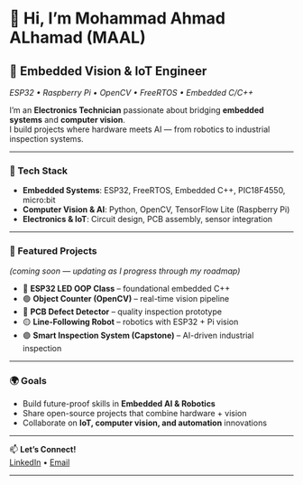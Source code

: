 # 👋 Hi, I’m Mohammad Ahmad ALhamad (MAAL)

## 🚀 Embedded Vision & IoT Engineer  
*ESP32 • Raspberry Pi • OpenCV • FreeRTOS • Embedded C/C++*

I’m an **Electronics Technician** passionate about bridging **embedded systems** and **computer vision**.  
I build projects where hardware meets AI — from robotics to industrial inspection systems.  

---

### 🔧 Tech Stack
- **Embedded Systems**: ESP32, FreeRTOS, Embedded C++, PIC18F4550, micro:bit  
- **Computer Vision & AI**: Python, OpenCV, TensorFlow Lite (Raspberry Pi)  
- **Electronics & IoT**: Circuit design, PCB assembly, sensor integration  

---

### 📂 Featured Projects
*(coming soon — updating as I progress through my roadmap)*  

- 🔴 **ESP32 LED OOP Class** – foundational embedded C++  
- 🟢 **Object Counter (OpenCV)** – real-time vision pipeline  
- 🔵 **PCB Defect Detector** – quality inspection prototype  
- 🟡 **Line-Following Robot** – robotics with ESP32 + Pi vision  
- 🟣 **Smart Inspection System (Capstone)** – AI-driven industrial inspection  

---

### 🌍 Goals
- Build future-proof skills in **Embedded AI & Robotics**  
- Share open-source projects that combine hardware + vision  
- Collaborate on **IoT, computer vision, and automation** innovations  

---

📫 **Let’s Connect!**  
[LinkedIn](www.linkedin.com/in/moonthepage) • [Email](mailto:moonthepage@gmail.com)  

---
